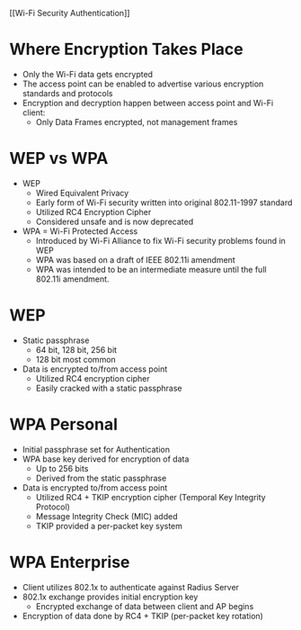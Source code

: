[[Wi-Fi Security Authentication]]
# Where Encryption Takes Place
- Only the Wi-Fi data gets encrypted
- The access point can be enabled to advertise various encryption standards and protocols
- Encryption and decryption happen between access point and Wi-Fi client:
	- Only Data Frames encrypted, not management frames
# WEP vs WPA
- WEP
	- Wired Equivalent Privacy
	- Early form of Wi-Fi security written into original 802.11-1997 standard
	- Utilized RC4 Encryption Cipher
	- Considered unsafe and is now deprecated
- WPA = Wi-Fi Protected Access
	- Introduced by Wi-Fi Alliance to fix Wi-Fi security problems found in WEP
	- WPA was based on a draft of IEEE 802.11i amendment
	- WPA was intended to be an intermediate measure until the full 802.11i amendment.
# WEP
- Static passphrase
	- 64 bit, 128 bit, 256 bit
	- 128 bit most common
- Data is encrypted to/from access point
	- Utilized RC4 encryption cipher
	- Easily cracked with a static passphrase
# WPA Personal
- Initial passphrase set for Authentication
- WPA base key derived for encryption of data
	- Up to 256 bits
	- Derived from the static passphrase
- Data is encrypted to/from access point
	- Utilized RC4 + TKIP encryption cipher (Temporal Key Integrity Protocol)
	- Message Integrity Check (MIC) added
	- TKIP provided a per-packet key system
# WPA Enterprise
- Client utilizes 802.1x to authenticate against Radius Server
- 802.1x exchange provides initial encryption key
	- Encrypted exchange of data between client and AP begins
- Encryption of data done by RC4 + TKIP (per-packet key rotation)